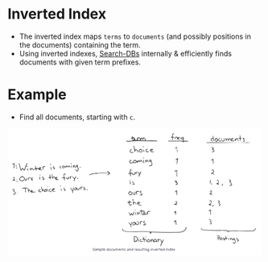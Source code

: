 # Inverted Index
- The inverted index maps `terms` to `documents` (and possibly positions in the documents) containing the term.
- Using inverted indexes, [Search-DBs](../9_Search-Databases/Readme.md) internally & efficiently finds documents with given term prefixes.

# Example
- Find all documents, starting with `c`.
  
![](assets/inverted_indexes.png)